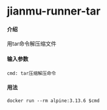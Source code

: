 # jianmu-runner-tar

#### 介绍
用tar命令解压缩文件

#### 输入参数
```
cmd: tar压缩解压命令
```

#### 用法
```
docker run --rm alpine:3.13.6 $cmd
```

